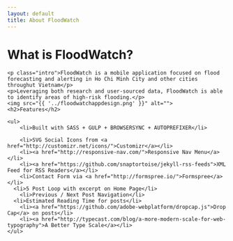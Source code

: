 ```yaml
---
layout: default
title: About FloodWatch
---
```


<div class="post">
	<h1 class="pageTitle">What is FloodWatch?</h1>

    <p class="intro">FloodWatch is a mobile application focused on flood forecasting and alerting in Ho Chi Minh City and other cities throughut Vietnam</p>
    <p>Leveraging both research and user-sourced data, FloodWatch is able to identify areas of high-risk flooding.</p>
    <img src="{{ '../floodwatchappdesign.png' }}" alt="">
    <h2>Features</h2>

    <ul>
    	<li>Built with SASS + GULP + BROWSERSYNC + AUTOPREFIXER</li>

  		<li>SVG Social Icons from <a href="http://customizr.net/icons/">Customizr</a></li>
  		<li><a href="http://responsive-nav.com/">Responsive Nav Menu</a></li>
  		<li><a href="https://github.com/snaptortoise/jekyll-rss-feeds">XML Feed for RSS Readers</a></li>
  		<li>Contact Form via <a href="http://formspree.io/">Formspree</a></li>
      <li>5 Post Loop with excerpt on Home Page</li>
  		<li>Previous / Next Post Navigation</li>
      <li>Estimated Reading Time for posts</li>
  		<li><a href="https://github.com/adobe-webplatform/dropcap.js">Drop Cap</a> on posts</li>
  		<li><a href="http://typecast.com/blog/a-more-modern-scale-for-web-typography">A Better Type Scale</a></li>
  	</ul>
</div>
